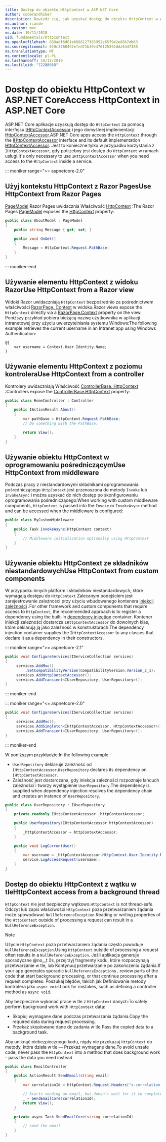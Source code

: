 ```yaml
---
title: Dostęp do obiektu HttpContext w ASP.NET Core
author: coderandhiker
description: Dowiedz się, jak uzyskać dostęp do obiektu HttpContext w ASP.NET Core.
ms.author: riande
ms.custom: mvc
ms.date: 10/11/2018
uid: fundamentals/httpcontext
ms.openlocfilehash: 888adf6d61e6968127385952e65f942e86b7eb63
ms.sourcegitcommit: 020c3760492efed71b19e476f25392dda5dd7388
ms.translationtype: MT
ms.contentlocale: pl-PL
ms.lasthandoff: 10/12/2019
ms.locfileid: "72288968"
---
```

# <a name="access-httpcontext-in-aspnet-core"></a><span data-ttu-id="6d7a9-103">Dostęp do obiektu HttpContext w ASP.NET Core</span><span class="sxs-lookup"><span data-stu-id="6d7a9-103">Access HttpContext in ASP.NET Core</span></span>

<span data-ttu-id="6d7a9-104">ASP.NET Core aplikacje uzyskują dostęp do `HttpContext` za pomocą interfejsu [IHttpContextAccessor](/dotnet/api/microsoft.aspnetcore.http.ihttpcontextaccessor) i jego domyślnej implementacji [HttpContextAccessor](/dotnet/api/microsoft.aspnetcore.http.httpcontextaccessor).</span><span class="sxs-lookup"><span data-stu-id="6d7a9-104">ASP.NET Core apps access the `HttpContext` through the [IHttpContextAccessor](/dotnet/api/microsoft.aspnetcore.http.ihttpcontextaccessor) interface and its default implementation [HttpContextAccessor](/dotnet/api/microsoft.aspnetcore.http.httpcontextaccessor).</span></span> <span data-ttu-id="6d7a9-105">Jest to konieczne tylko w przypadku korzystania z `IHttpContextAccessor`, gdy potrzebny jest dostęp do `HttpContext` w ramach usługi.</span><span class="sxs-lookup"><span data-stu-id="6d7a9-105">It's only necessary to use `IHttpContextAccessor` when you need access to the `HttpContext` inside a service.</span></span>

::: moniker range=">= aspnetcore-2.0"

## <a name="use-httpcontext-from-razor-pages"></a><span data-ttu-id="6d7a9-106">Użyj kontekstu HttpContext z Razor Pages</span><span class="sxs-lookup"><span data-stu-id="6d7a9-106">Use HttpContext from Razor Pages</span></span>

<span data-ttu-id="6d7a9-107">[PageModel](/dotnet/api/microsoft.aspnetcore.mvc.razorpages.pagemodel) Razor Pages uwidacznia Właściwość [HttpContext](/dotnet/api/microsoft.aspnetcore.mvc.razorpages.pagemodel.httpcontext) :</span><span class="sxs-lookup"><span data-stu-id="6d7a9-107">The Razor Pages [PageModel](/dotnet/api/microsoft.aspnetcore.mvc.razorpages.pagemodel) exposes the [HttpContext](/dotnet/api/microsoft.aspnetcore.mvc.razorpages.pagemodel.httpcontext) property:</span></span>

```csharp
public class AboutModel : PageModel
{
    public string Message { get; set; }

    public void OnGet()
    {
        Message = HttpContext.Request.PathBase;
    }
}
```

::: moniker-end

## <a name="use-httpcontext-from-a-razor-view"></a><span data-ttu-id="6d7a9-108">Używanie elementu HttpContext z widoku Razor</span><span class="sxs-lookup"><span data-stu-id="6d7a9-108">Use HttpContext from a Razor view</span></span>

<span data-ttu-id="6d7a9-109">Widoki Razor uwidaczniają `HttpContext` bezpośrednio za pośrednictwem właściwości [RazorPage. Context](/dotnet/api/microsoft.aspnetcore.mvc.razor.razorpage.context#Microsoft_AspNetCore_Mvc_Razor_RazorPage_Context) w widoku.</span><span class="sxs-lookup"><span data-stu-id="6d7a9-109">Razor views expose the `HttpContext` directly via a [RazorPage.Context](/dotnet/api/microsoft.aspnetcore.mvc.razor.razorpage.context#Microsoft_AspNetCore_Mvc_Razor_RazorPage_Context) property on the view.</span></span> <span data-ttu-id="6d7a9-110">Poniższy przykład pobiera bieżącą nazwę użytkownika w aplikacji intranetowej przy użyciu uwierzytelniania systemu Windows:</span><span class="sxs-lookup"><span data-stu-id="6d7a9-110">The following example retrieves the current username in an Intranet app using Windows Authentication:</span></span>

```cshtml
@{
    var username = Context.User.Identity.Name;
}
```

## <a name="use-httpcontext-from-a-controller"></a><span data-ttu-id="6d7a9-111">Używanie elementu HttpContext z poziomu kontrolera</span><span class="sxs-lookup"><span data-stu-id="6d7a9-111">Use HttpContext from a controller</span></span>

<span data-ttu-id="6d7a9-112">Kontrolery uwidaczniają Właściwość [ControllerBase. HttpContext](/dotnet/api/microsoft.aspnetcore.mvc.controllerbase.httpcontext) :</span><span class="sxs-lookup"><span data-stu-id="6d7a9-112">Controllers expose the [ControllerBase.HttpContext](/dotnet/api/microsoft.aspnetcore.mvc.controllerbase.httpcontext) property:</span></span>

```csharp
public class HomeController : Controller
{
    public IActionResult About()
    {
        var pathBase = HttpContext.Request.PathBase;
        // Do something with the PathBase.

        return View();
    }
}
```

## <a name="use-httpcontext-from-middleware"></a><span data-ttu-id="6d7a9-113">Używanie obiektu HttpContext w oprogramowaniu pośredniczącym</span><span class="sxs-lookup"><span data-stu-id="6d7a9-113">Use HttpContext from middleware</span></span>

<span data-ttu-id="6d7a9-114">Podczas pracy z niestandardowymi składnikami oprogramowania pośredniczącego `HttpContext` jest przenoszona do metody `Invoke` lub `InvokeAsync` i można uzyskać do nich dostęp po skonfigurowaniu oprogramowania pośredniczącego:</span><span class="sxs-lookup"><span data-stu-id="6d7a9-114">When working with custom middleware components, `HttpContext` is passed into the `Invoke` or `InvokeAsync` method and can be accessed when the middleware is configured:</span></span>

```csharp
public class MyCustomMiddleware
{
    public Task InvokeAsync(HttpContext context)
    {
        // Middleware initialization optionally using HttpContext
    }
}
```

## <a name="use-httpcontext-from-custom-components"></a><span data-ttu-id="6d7a9-115">Używanie obiektu HttpContext ze składników niestandardowych</span><span class="sxs-lookup"><span data-stu-id="6d7a9-115">Use HttpContext from custom components</span></span>

<span data-ttu-id="6d7a9-116">W przypadku innych platform i składników niestandardowych, które wymagają dostępu do `HttpContext` Zalecanym podejściem jest zarejestrowanie zależności przy użyciu wbudowanego kontenera [iniekcji zależności](xref:fundamentals/dependency-injection) .</span><span class="sxs-lookup"><span data-stu-id="6d7a9-116">For other framework and custom components that require access to `HttpContext`, the recommended approach is to register a dependency using the built-in [dependency injection](xref:fundamentals/dependency-injection) container.</span></span> <span data-ttu-id="6d7a9-117">Kontener iniekcji zależności dostarcza `IHttpContextAccessor` do dowolnych klas, które deklarują ją jako zależność w konstruktorach.</span><span class="sxs-lookup"><span data-stu-id="6d7a9-117">The dependency injection container supplies the `IHttpContextAccessor` to any classes that declare it as a dependency in their constructors.</span></span>

::: moniker range=">= aspnetcore-2.1"

```csharp
public void ConfigureServices(IServiceCollection services)
{
     services.AddMvc()
         .SetCompatibilityVersion(CompatibilityVersion.Version_2_1);
     services.AddHttpContextAccessor();
     services.AddTransient<IUserRepository, UserRepository>();
}
```

::: moniker-end

::: moniker range="<= aspnetcore-2.0"

```csharp
public void ConfigureServices(IServiceCollection services)
{
     services.AddMvc();
     services.AddSingleton<IHttpContextAccessor, HttpContextAccessor>();
     services.AddTransient<IUserRepository, UserRepository>();
}
```

::: moniker-end

<span data-ttu-id="6d7a9-118">W poniższym przykładzie:</span><span class="sxs-lookup"><span data-stu-id="6d7a9-118">In the following example:</span></span>

* <span data-ttu-id="6d7a9-119">`UserRepository` deklaruje zależność od `IHttpContextAccessor`.</span><span class="sxs-lookup"><span data-stu-id="6d7a9-119">`UserRepository` declares its dependency on `IHttpContextAccessor`.</span></span>
* <span data-ttu-id="6d7a9-120">Zależność jest dostarczana, gdy iniekcja zależności rozpoznaje łańcuch zależności i tworzy wystąpienie `UserRepository`.</span><span class="sxs-lookup"><span data-stu-id="6d7a9-120">The dependency is supplied when dependency injection resolves the dependency chain and creates an instance of `UserRepository`.</span></span>

```csharp
public class UserRepository : IUserRepository
{
    private readonly IHttpContextAccessor _httpContextAccessor;

    public UserRepository(IHttpContextAccessor httpContextAccessor)
    {
        _httpContextAccessor = httpContextAccessor;
    }

    public void LogCurrentUser()
    {
        var username = _httpContextAccessor.HttpContext.User.Identity.Name;
        service.LogAccessRequest(username);
    }
}
```

## <a name="httpcontext-access-from-a-background-thread"></a><span data-ttu-id="6d7a9-121">Dostęp do obiektu HttpContext z wątku w tle</span><span class="sxs-lookup"><span data-stu-id="6d7a9-121">HttpContext access from a background thread</span></span>

<span data-ttu-id="6d7a9-122">`HttpContext` nie jest bezpieczny wątkowo.</span><span class="sxs-lookup"><span data-stu-id="6d7a9-122">`HttpContext` is not thread-safe.</span></span> <span data-ttu-id="6d7a9-123">Odczyt lub zapis właściwości `HttpContext` poza przetwarzaniem żądania może spowodować `NullReferenceException`.</span><span class="sxs-lookup"><span data-stu-id="6d7a9-123">Reading or writing properties of the `HttpContext` outside of processing a request can result in a `NullReferenceException`.</span></span>

> [!NOTE]
> <span data-ttu-id="6d7a9-124">Użycie `HttpContext` poza przetwarzaniem żądania często powoduje `NullReferenceException`.</span><span class="sxs-lookup"><span data-stu-id="6d7a9-124">Using `HttpContext` outside of processing a request often results in a `NullReferenceException`.</span></span> <span data-ttu-id="6d7a9-125">Jeśli aplikacja generuje sporadyczne @no__t 0s, przejrzyj fragmenty kodu, które rozpoczynają przetwarzanie w tle, lub Kontynuuj przetwarzanie po zakończeniu żądania.</span><span class="sxs-lookup"><span data-stu-id="6d7a9-125">If your app generates sporadic `NullReferenceException`s , review parts of the code that start background processing, or that continue processing after a request completes.</span></span> <span data-ttu-id="6d7a9-126">Poszukaj błędów, takich jak Definiowanie metody kontrolera jako `async void`.</span><span class="sxs-lookup"><span data-stu-id="6d7a9-126">Look for mistakes, such as defining a controller method as `async void`.</span></span>

<span data-ttu-id="6d7a9-127">Aby bezpiecznie wykonać prace w tle z `HttpContext` danych:</span><span class="sxs-lookup"><span data-stu-id="6d7a9-127">To safely perform background work with `HttpContext` data:</span></span>

* <span data-ttu-id="6d7a9-128">Skopiuj wymagane dane podczas przetwarzania żądania.</span><span class="sxs-lookup"><span data-stu-id="6d7a9-128">Copy the required data during request processing.</span></span>
* <span data-ttu-id="6d7a9-129">Przekaż skopiowane dane do zadania w tle.</span><span class="sxs-lookup"><span data-stu-id="6d7a9-129">Pass the copied data to a background task.</span></span>

<span data-ttu-id="6d7a9-130">Aby uniknąć niebezpiecznego kodu, nigdy nie przekazuj `HttpContext` do metody, która działa w tle — Przekaż wymagane dane.</span><span class="sxs-lookup"><span data-stu-id="6d7a9-130">To avoid unsafe code, never pass the `HttpContext` into a method that does background work - pass the data you need instead.</span></span>

```csharp
public class EmailController
{
    public ActionResult SendEmail(string email)
    {
        var correlationId = HttpContext.Request.Headers["x-correlation-id"].ToString();

        // Starts sending an email, but doesn't wait for it to complete
        _ = SendEmailCore(correlationId);
        return View();
    }

    private async Task SendEmailCore(string correlationId)
    {
        // send the email
    }
}
